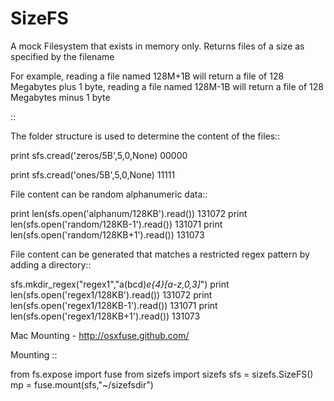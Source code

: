 SizeFS
===========

A mock Filesystem that exists in memory only. Returns files of a size as
specified by the filename

For example, reading a file named 128M+1B will return a file of 128 Megabytes
plus 1 byte, reading a file named 128M-1B will return a file of 128 Megabytes
minus 1 byte



::

The folder structure is used to determine the content of the files::

 print sfs.cread('zeros/5B',5,0,None)
 00000

 print sfs.cread('ones/5B',5,0,None)
 11111


File content can be random alphanumeric data::

 print len(sfs.open('alphanum/128KB').read())
 131072
 print len(sfs.open('random/128KB-1').read())
 131071
 print len(sfs.open('random/128KB+1').read())
 131073


File content can be generated that matches a restricted regex pattern by adding
a directory::

 sfs.mkdir_regex("regex1","a(bcd)*e{4}[a-z,0,3]*")
 print len(sfs.open('regex1/128KB').read())
 131072
 print len(sfs.open('regex1/128KB-1').read())
 131071
 print len(sfs.open('regex1/128KB+1').read())
 131073


Mac Mounting - http://osxfuse.github.com/

Mounting ::

 from fs.expose import fuse
 from sizefs import sizefs
 sfs = sizefs.SizeFS()
 mp = fuse.mount(sfs,"~/sizefsdir")
